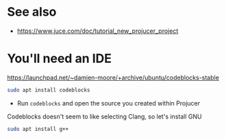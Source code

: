 # See also
* https://www.juce.com/doc/tutorial_new_projucer_project

# You'll need an IDE
https://launchpad.net/~damien-moore/+archive/ubuntu/codeblocks-stable
```bash
sudo apt install codeblocks
```

* Run ```codeblocks``` and open the source you created within Projucer

Codeblocks doesn't seem to like selecting Clang, so let's install GNU
```bash
sudo apt install g++
```

